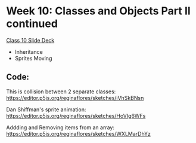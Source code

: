 
# Week 10: Classes and Objects Part II continued



[Class 10 Slide Deck](https://docs.google.com/presentation/d/183GU8raqM_ao4BXgf7Nexz3AqGGzFmPqKH2yJCquvbA/edit#slide=id.g291ca746eab_0_619)

* Inheritance
* Sprites Moving

## Code:

This is collision between 2 separate classes:
https://editor.p5js.org/reginaflores/sketches/iVhSkBNsn

Dan Shiffman's sprite animation: 
https://editor.p5js.org/reginaflores/sketches/HoVIg6WFs

Addding and Removing items from an array:
https://editor.p5js.org/reginaflores/sketches/WXLMarDhYz

